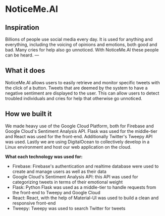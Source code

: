 # NoticeMe.AI
## Inspiration
Billions of people use social media every day. It is used for anything and everything, including the voicing of opinions and emotions, both good and bad. Many cries for help also go unnoticed. With NoticeMe.AI these people can be heard.
—
## What it does
NoticeMe.AI allows users to easily retrieve and monitor specific tweets with the click of a button. Tweets that are deemed by the system to have a negative sentiment are displayed to the user. This can allow users to detect troubled individuals and cries for help that otherwise go unnoticed.
## How we built it
We made heavy use of the Google Cloud Platform, both for Firebase and Google Cloud's Sentiment Analysis API. Flask was used for the middle-tier and React was used for the front-end. Additionally Twitter's Tweepy API was used. Lastly we are using DigitalOcean to collectively develop in a Linux environment and host our web application on the cloud.
<p><b>What each technology was used for:</b></p>
<ul>
<li>Firebase: Firebase's authentication and realtime database were used to create and manage users as well as their data</li>
<li>Google Cloud's Sentiment Analysis API: this API was used for categorizing tweets in terms of their emotional weight</li>
<li>Flask: Python Flask was used as a middle-tier to handle requests from the front-end to Tweepy and Google Cloud</li>
<li>React: React, with the help of Material-UI was used to build a clean and responsive front-end</li>
<li>Tweepy: Tweepy was used to search Twitter for tweets</li>
</ul>
